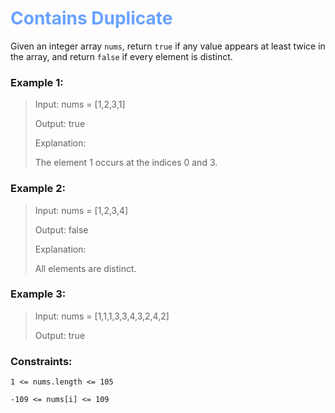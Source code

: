 
# <span style="color: #69a2ff;">Contains Duplicate</span>  


Given an integer array `nums`, return `true` if any value appears at least twice in the array, and return `false` if every element is distinct.

 

### Example 1:

> Input: nums = [1,2,3,1] 
> 
> Output: true
> 
>Explanation:
>
> The element 1 occurs at the indices 0 and 3.

### Example 2:

>Input: nums = [1,2,3,4]
>
>Output: false
>
>Explanation:
>
>All elements are distinct.

### Example 3:

>Input: nums = [1,1,1,3,3,4,3,2,4,2]
>
>Output: true

 

### Constraints:

`1 <= nums.length <= 105`

`-109 <= nums[i] <= 109`